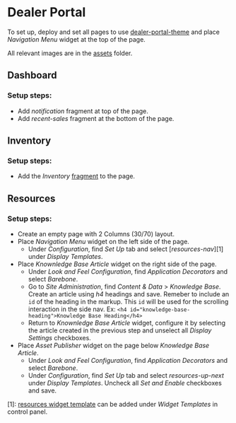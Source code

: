 # Dealer Portal

To set up, deploy and set all pages to use [dealer-portal-theme](/dealer-portal/dealer-portal-theme) and place _Navigation Menu_ widget at the top of the page.

All relevant images are in the [assets](/dealer-portal/assets) folder.

## Dashboard
### Setup steps:
- Add _notification_ fragment at top of the page.
- Add _recent-sales_ fragment at the bottom of the page.

## Inventory
### Setup steps:
- Add the _Inventory_ [fragment](/dealer-portal/src/dealer-portal-collection/inventory) to the page.

## Resources
### Setup steps:
- Create an empty page with 2 Columns (30/70) layout. 
- Place _Navigation Menu_ widget on the left side of the page.
  - Under _Configuration_, find _Set Up_ tab and select [_resources-nav_][1] under _Display Templates_.
- Place _Knownledge Base Article_ widget on the right side of the page. 
  - Under _Look and Feel Configuration_, find _Application Decorators_ and select _Barebone_.
  - Go to _Site Administration_, find _Content & Data_ > _Knowledge Base_. Create an article using _h4_ headings and save. Remeber to include an `id` of the heading in the markup. This `id` will be used for the scrolling interaction in the side nav. Ex: `<h4 id="knowledge-base-heading">Knowledge Base Heading</h4>`
  - Return to _Knownledge Base Article_ widget, configure it by selecting the article created in the previous step and unselect all _Display Settings_ checkboxes.
- Place _Asset Publisher_ widget on the page below _Knowledge Base Article_.
  - Under _Look and Feel Configuration_, find _Application Decorators_ and select _Barebone_.
  - Under _Configuration_, find _Set Up_ tab and select _resources-up-next_ under _Display Templates_. Uncheck all _Set and Enable_ checkboxes and save.


[1]: [resources widget template](/widget-templates) can be added under _Widget Templates_ in control panel. 
